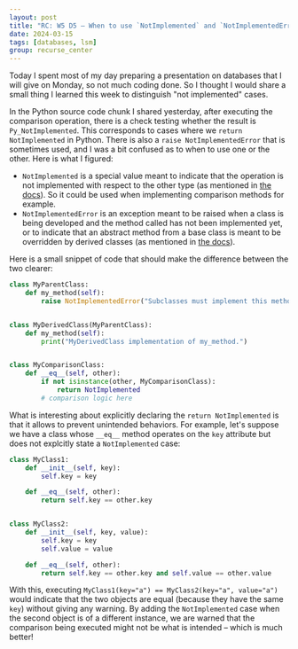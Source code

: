 ```yaml
---
layout: post
title: "RC: W5 D5 — When to use `NotImplemented` and `NotImplementedError`"
date: 2024-03-15
tags: [databases, lsm]
group: recurse_center
---
```


Today I spent most of my day preparing a presentation on databases that I will give on Monday, so not much coding done.
So I thought I would share a small thing I learned this week to distinguish "not implemented" cases.

In the Python source code chunk I shared yesterday, after executing the comparison operation, there is a check testing
whether the result is `Py_NotImplemented`. This corresponds to cases where we `return NotImplemented` in Python.
There is also a `raise NotImplementedError` that is sometimes used, and I was a bit confused as to when to use one or
the other.
Here is what I figured:

- `NotImplemented` is a special value meant to indicate that the operation is not implemented with respect to the other
  type (as mentioned in [the docs](https://docs.python.org/3/library/constants.html)). So it could be used when
  implementing comparison methods for example.
- `NotImplementedError` is an exception meant to be raised when a class is being developed and the method called has not
  been implemented yet, or to indicate that an abstract method from a base class is meant to be overridden
  by derived classes (as mentioned
  in [the docs](https://docs.python.org/3/library/exceptions.html#NotImplementedError)).

Here is a small snippet of code that should make the difference between the two clearer:

```python
class MyParentClass:
    def my_method(self):
        raise NotImplementedError("Subclasses must implement this method.")


class MyDerivedClass(MyParentClass):
    def my_method(self):
        print("MyDerivedClass implementation of my_method.")


class MyComparisonClass:
    def __eq__(self, other):
        if not isinstance(other, MyComparisonClass):
            return NotImplemented
        # comparison logic here
```

What is interesting about explicitly declaring the `return NotImplemented` is that it allows to prevent unintended
behaviors.
For example, let's suppose we have a class whose `__eq__` method operates on the `key` attribute but does not explcitly
state a `NotImplemented` case:

```python
class MyClass1:
    def __init__(self, key):
        self.key = key

    def __eq__(self, other):
        return self.key == other.key


class MyClass2:
    def __init__(self, key, value):
        self.key = key
        self.value = value

    def __eq__(self, other):
        return self.key == other.key and self.value == other.value
```

With this, executing `MyClass1(key="a") == MyClass2(key="a", value="a")` would indicate that the two objects are equal
(because they have the same `key`) without giving any warning.
By adding the `NotImplemented` case when the second object is of a different instance, we are warned that the comparison
being executed might not be what is intended – which is much better!


